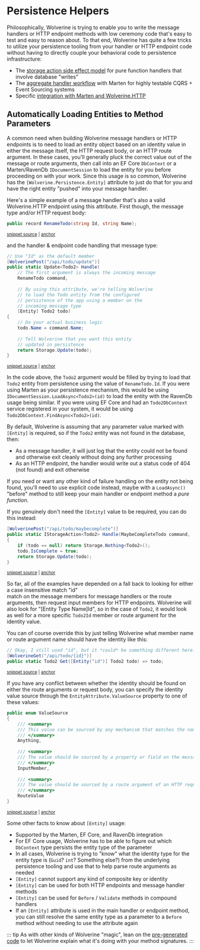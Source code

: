 # Persistence Helpers

Philosophically, Wolverine is trying to enable you to write the message handlers or HTTP endpoint
methods with low ceremony code that's easy to test and easy to reason about. To that end, Wolverine
has quite a few tricks to utilize your persistence tooling from your handler or HTTP endpoint code
without having to directly couple your behavioral code to persistence infrastructure:

* The [storage action side effect model](/guide/handlers/side-effects.html#storage-side-effects) for pure function handlers that involve database "writes"
* The [aggregate handler workflow](/guide/durability/marten/event-sourcing) with Marten for highly testable CQRS + Event Sourcing systems
* Specific [integration with Marten and Wolverine.HTTP](/guide/http/marten)

## Automatically Loading Entities to Method Parameters <Badge type="tip" text="3.6" />

A common need when building Wolverine message handlers or HTTP endpoints is to need to load
an entity object based on an identity value in either the message itself, the HTTP request body, or
an HTTP route argument. In these cases, you'll generally pluck the correct value out of the 
message or route arguments, then call into an EF Core `DbContext` or a Marten/RavenDb `IDocumentSession`
to load the entity for you before proceeding on with your work. Since this usage is so common,
Wolverine has the `[Wolverine.Persistence.Entity]` attribute to just do that for you and have the right entity "pushed" into
your message handler. 

Here's a simple example of a message handler that's also a valid Wolverine.HTTP endpoint using this attribute. First though,
the message type and/or HTTP request body:

<!-- snippet: sample_rename_todo -->
<a id='snippet-sample_rename_todo'></a>
```cs
public record RenameTodo(string Id, string Name);
```
<sup><a href='https://github.com/JasperFx/wolverine/blob/main/src/Http/WolverineWebApi/Todos/Todo2.cs#L23-L27' title='Snippet source file'>snippet source</a> | <a href='#snippet-sample_rename_todo' title='Start of snippet'>anchor</a></sup>
<!-- endSnippet -->

and the handler & endpoint code handling that message type:

<!-- snippet: sample_using_entity_attribute -->
<a id='snippet-sample_using_entity_attribute'></a>
```cs
// Use "Id" as the default member
[WolverinePost("/api/todo/update")]
public static Update<Todo2> Handle(
    // The first argument is always the incoming message
    RenameTodo command, 
    
    // By using this attribute, we're telling Wolverine
    // to load the Todo entity from the configured
    // persistence of the app using a member on the
    // incoming message type
    [Entity] Todo2 todo)
{
    // Do your actual business logic
    todo.Name = command.Name;
    
    // Tell Wolverine that you want this entity
    // updated in persistence
    return Storage.Update(todo);
}
```
<sup><a href='https://github.com/JasperFx/wolverine/blob/main/src/Http/WolverineWebApi/Todos/Todo2.cs#L55-L77' title='Snippet source file'>snippet source</a> | <a href='#snippet-sample_using_entity_attribute' title='Start of snippet'>anchor</a></sup>
<!-- endSnippet -->

In the code above, the `Todo2` argument would be filled by trying to load that `Todo2` entity
from persistence using the value of `RenameTodo.Id`. If you were using Marten as your persistence
mechanism, this would be using `IDocumentSession.LoadAsync<Todo2>(id)` to load the entity with the RavenDb usage being similar. If
you were using EF Core and had an `Todo2DbContext` service registered in your system, it would
be using `Todo2DbContext.FindAsync<Todo2>(id)`. 

By default, Wolverine is assuming that any parameter value marked with `[Entity]` is required, so if the `Todo2` entity was not found in the database, then:

* As a message handler, it will just log that the entity could not be found and otherwise exit cleanly without doing any further processing
* As an HTTP endpoint, the handler would write out a status code of 404 (not found) and exit otherwise

If you need or want any other kind of failure handling on the entity not being found, you'll need to
use explicit code instead, maybe with a `LoadAsync()` "before" method to still keep your main
handler or endpoint method a *pure function*. 

If you genuinely don't need the `[Entity]` value to be required, you can do this instead:

<!-- snippet: sample_using_not_required_entity_attribute -->
<a id='snippet-sample_using_not_required_entity_attribute'></a>
```cs
[WolverinePost("/api/todo/maybecomplete")]
public static IStorageAction<Todo2> Handle(MaybeCompleteTodo command, [Entity(Required = false)] Todo2? todo)
{
    if (todo == null) return Storage.Nothing<Todo2>();
    todo.IsComplete = true;
    return Storage.Update(todo);
}
```
<sup><a href='https://github.com/JasperFx/wolverine/blob/main/src/Http/WolverineWebApi/Todos/Todo2.cs#L144-L154' title='Snippet source file'>snippet source</a> | <a href='#snippet-sample_using_not_required_entity_attribute' title='Start of snippet'>anchor</a></sup>
<!-- endSnippet -->

So far, all of the examples have depended on a fall back to looking for either a case insensitive match "id"  
match on the message members for message handlers or the route arguments, then request input members
for HTTP endpoints. Wolverine will also look for "[Entity Type Name]Id", so in the case of `Todo2`, it would
look as well for a more specific `Todo2Id` member or route argument for the identity value. 

You can of course override this by just telling Wolverine what member name or route argument name
should have the identity like this:

<!-- snippet: sample_specifying_the_exact_route_argument -->
<a id='snippet-sample_specifying_the_exact_route_argument'></a>
```cs
// Okay, I still used "id", but it *could* be something different here!
[WolverineGet("/api/todo/{id}")]
public static Todo2 Get([Entity("id")] Todo2 todo) => todo;
```
<sup><a href='https://github.com/JasperFx/wolverine/blob/main/src/Http/WolverineWebApi/Todos/Todo2.cs#L156-L162' title='Snippet source file'>snippet source</a> | <a href='#snippet-sample_specifying_the_exact_route_argument' title='Start of snippet'>anchor</a></sup>
<!-- endSnippet -->

If you have any conflict between whether the identity should be found on either the route arguments
or request body, you can specify the identity value source through the `EntityAttribute.ValueSource` property
to one of these values:

<!-- snippet: sample_ValueSource -->
<a id='snippet-sample_valuesource'></a>
```cs
public enum ValueSource
{
    /// <summary>
    /// This value can be sourced by any mechanism that matches the name. This is the default.
    /// </summary>
    Anything,
    
    /// <summary>
    /// The value should be sourced by a property or field on the message type or HTTP request type
    /// </summary>
    InputMember,
    
    /// <summary>
    /// The value should be sourced by a route argument of an HTTP request
    /// </summary>
    RouteValue
}
```
<sup><a href='https://github.com/JasperFx/wolverine/blob/main/src/Wolverine/Attributes/ModifyChainAttribute.cs#L17-L37' title='Snippet source file'>snippet source</a> | <a href='#snippet-sample_valuesource' title='Start of snippet'>anchor</a></sup>
<!-- endSnippet -->

Some other facts to know about `[Entity]` usage:

* Supported by the Marten, EF Core, and RavenDb integration
* For EF Core usage, Wolverine has to be able to figure out which `DbContext` type persists the entity type of the parameter
* In all cases, Wolverine is trying to "know" what the identity type for the entity type is (`Guid`? `int`? Something else?) from the underlying persistence tooling and use that to help parse route arguments as needed
* `[Entity]` cannot support any kind of composite key or identity
* `[Entity]` can be used for both HTTP endpoints and message handler methods
* `[Entity]` can be used for `Before` / `Validate` methods in compound handlers
* If an `[Entity]` attribute is used in the main handler or endpoint method, you can still resolve the same entity type as a parameter to a `Before` method without needing to use the attribute again

::: tip
As with other kinds of Wolverine "magic", lean on the [pre-generated code](/guide/codegen) to let Wolverine explain
what it's doing with your method signatures.
:::
